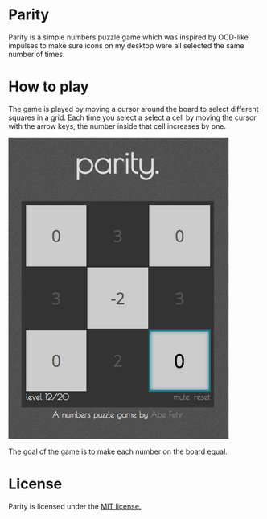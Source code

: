 Parity
======

Parity is a simple numbers puzzle game which was inspired by OCD-like impulses to make sure icons on my desktop were all selected the same number of times.

How to play
===========

The game is played by moving a cursor around the board to select different squares in a grid. Each time you select a select a cell by moving the cursor with the arrow keys, the number inside that cell increases by one.

![Gameplay of Parity][parity-screenshot]

The goal of the game is to make each number on the board equal.

License
=======
Parity is licensed under the [MIT license.](https://github.com/gabrielecirulli/2048/blob/master/LICENSE.txt)

[parity-screenshot]: images/screenshot.png "Gameplay of Parity"